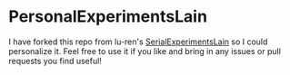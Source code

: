 # PersonalExperimentsLain

I have forked this repo from lu-ren's [SerialExperimentsLain](https://github.com/lu-ren/SerialExperimentsLain) so I could personalize it. Feel free to use it if you like and bring in any issues or pull requests you find useful!
